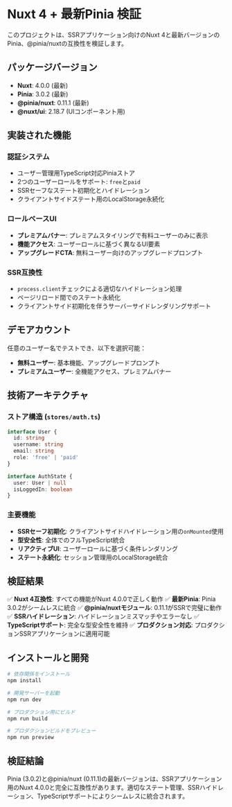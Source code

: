 # Nuxt 4 + 最新Pinia 検証

このプロジェクトは、SSRアプリケーション向けのNuxt 4と最新バージョンのPinia、@pinia/nuxtの互換性を検証します。

## パッケージバージョン

- **Nuxt**: 4.0.0 (最新)
- **Pinia**: 3.0.2 (最新)
- **@pinia/nuxt**: 0.11.1 (最新)
- **@nuxt/ui**: 2.18.7 (UIコンポーネント用)

## 実装された機能

### 認証システム
- ユーザー管理用TypeScript対応Piniaストア
- 2つのユーザーロールをサポート: `free`と`paid`
- SSRセーフなステート初期化とハイドレーション
- クライアントサイドステート用のLocalStorage永続化

### ロールベースUI
- **プレミアムバナー**: プレミアムスタイリングで有料ユーザーのみに表示
- **機能アクセス**: ユーザーロールに基づく異なるUI要素
- **アップグレードCTA**: 無料ユーザー向けのアップグレードプロンプト

### SSR互換性
- `process.client`チェックによる適切なハイドレーション処理
- ページリロード間でのステート永続化
- クライアントサイド初期化を伴うサーバーサイドレンダリングサポート

## デモアカウント

任意のユーザー名でテストでき、以下を選択可能：
- **無料ユーザー**: 基本機能、アップグレードプロンプト
- **プレミアムユーザー**: 全機能アクセス、プレミアムバナー

## 技術アーキテクチャ

### ストア構造 (`stores/auth.ts`)
```typescript
interface User {
  id: string
  username: string
  email: string
  role: 'free' | 'paid'
}

interface AuthState {
  user: User | null
  isLoggedIn: boolean
}
```

### 主要機能
- **SSRセーフ初期化**: クライアントサイドハイドレーション用の`onMounted`使用
- **型安全性**: 全体でのフルTypeScript統合
- **リアクティブUI**: ユーザーロールに基づく条件レンダリング
- **ステート永続化**: セッション管理用のLocalStorage統合

## 検証結果

✅ **Nuxt 4互換性**: すべての機能がNuxt 4.0.0で正しく動作
✅ **最新Pinia**: Pinia 3.0.2がシームレスに統合
✅ **@pinia/nuxtモジュール**: 0.11.1がSSRで完璧に動作
✅ **SSRハイドレーション**: ハイドレーションミスマッチやエラーなし
✅ **TypeScriptサポート**: 完全な型安全性を維持
✅ **プロダクション対応**: プロダクションSSRアプリケーションに適用可能

## インストールと開発

```bash
# 依存関係をインストール
npm install

# 開発サーバーを起動
npm run dev

# プロダクション用にビルド
npm run build

# プロダクションビルドをプレビュー
npm run preview
```

## 検証結論

Pinia (3.0.2)と@pinia/nuxt (0.11.1)の最新バージョンは、SSRアプリケーション用のNuxt 4.0.0と完全に互換性があります。適切なステート管理、SSRハイドレーション、TypeScriptサポートによりシームレスに統合されます。
